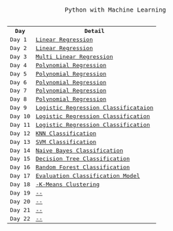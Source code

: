 <div align="center">
<samp>Python with Machine Learning</samp>
<br><br>
<samp>
<table>
  <tr>
    <th>Day</th>
    <th>Detail</th>
  </tr>
  <tr>
    <td>Day 1</td>
    <td><a href="https://github.com/burhanclkkl/PythonMachineLearning/blob/main/day_01/day_01.ipynb">Linear Regression</a></td>
  </tr>

  <tr>
    <td>Day 2</td>
    <td><a href="https://github.com/burhanclkkl/PythonMachineLearning/blob/main/day_02/day_02.ipynb">Linear Regression</a></td>
  </tr>

  <tr>
    <td>Day 3</td>
    <td><a href="https://github.com/burhanclkkl/PythonMachineLearning/blob/main/day_03/day_03.ipynb">Multi Linear Regression</a></td>
  </tr>

  <tr>
    <td>Day 4</td>
    <td><a href="https://github.com/burhanclkkl/PythonMachineLearning/blob/main/day_04/day_04.ipynb">Polynomial Regression</a></td>
  </tr>

  <tr>
    <td>Day 5</td>
    <td><a href="https://github.com/burhanclkkl/PythonMachineLearning/blob/main/day_05/day_05.ipynb">Polynomial Regression</a></td>
  </tr>

  <tr>
    <td>Day 6</td>
    <td><a href="https://github.com/burhanclkkl/PythonMachineLearning/blob/main/day_06/day_06.ipynb">Polynomial Regression</a></td>
  </tr>

  <tr>
    <td>Day 7</td>
    <td><a href="https://github.com/burhanclkkl/PythonMachineLearning/blob/main/day_07/day_07.ipynb">Polynomial Regression</a></td>
  </tr>

  <tr>
    <td>Day 8</td>
    <td><a href="https://github.com/burhanclkkl/PythonMachineLearning/blob/main/day_08/day_08.ipynb">Polynomial Regression</a></td>
  </tr>

  <tr>
    <td>Day 9</td>
    <td><a href="https://github.com/burhanclkkl/PythonMachineLearning/blob/main/day_09/day_09.ipynb">Logistic Regression Classificataion</a></td>
  </tr>
  
  <tr>
    <td>Day 10</td>
    <td><a href="https://github.com/burhanclkkl/PythonMachineLearning/blob/main/day_10/day_10.ipynb">Logistic Regression Classification</a></td>
  </tr>

  <tr>
    <td>Day 11</td>
    <td><a href="https://github.com/burhanclkkl/PythonMachineLearning/blob/main/day_11/day_11.ipynb">Logistic Regression Classification</a></td>
  </tr>
  
  <tr>
    <td>Day 12</td>
    <td><a href="https://github.com/burhanclkkl/PythonMachineLearning/blob/main/day_12/day_12.ipynb">KNN Classification</a></td>
  </tr>

  <tr>
    <td>Day 13</td>
    <td><a href="https://github.com/burhanclkkl/PythonMachineLearning/blob/main/day_13/day_13.ipynb">SVM Classification</a></td>
  </tr>
  
  <tr>
    <td>Day 14</td>
    <td><a href="https://github.com/burhanclkkl/PythonMachineLearning/blob/main/day_14/day_14.ipynb">Naive Bayes Classification</a></td>
  </tr>
  
  <tr>
    <td>Day 15</td>
    <td><a href="https://github.com/burhanclkkl/PythonMachineLearning/blob/main/day_15/day_15.ipynb">Decision Tree Classification</a></td>
  </tr>
  
  <tr>
    <td>Day 16</td>
    <td><a href="https://github.com/burhanclkkl/PythonMachineLearning/blob/main/day_16/day_16.ipynb">Random Forest Classification</a></td>
  </tr>
  
  <tr>
    <td>Day 17</td>
    <td><a href="https://github.com/burhanclkkl/PythonMachineLearning/blob/main/day_17/day_17.ipynb">Evaluation Classification Model</a></td>
  </tr>
  
  <tr>
    <td>Day 18</td>
    <td><a href="https://github.com/burhanclkkl/PythonMachineLearning/blob/main/day_18/day_18.ipynb">-K-Means Clustering</a></td>
  </tr>
  
  <tr>
    <td>Day 19</td>
    <td><a href="https://github.com/burhanclkkl/PythonMachineLearning/blob/main/day_19/day_19.ipynb">--</a></td>
  </tr>

  <tr>
    <td>Day 20</td>
    <td><a href="https://github.com/burhanclkkl/PythonMachineLearning/blob/main/day_20/day_20.ipynb">--</a></td>
  </tr>

  <tr>
    <td>Day 21</td>
    <td><a href="https://github.com/burhanclkkl/PythonMachineLearning/blob/main/day_21/day_21.ipynb">--</a></td>
  </tr>
    
  <tr>
    <td>Day 22</td>
    <td><a href="https://github.com/burhanclkkl/PythonMachineLearning/blob/main/day_22/day_22.ipynb">--</a></td>
  </tr>
  
</table>
</samp>
</div>
